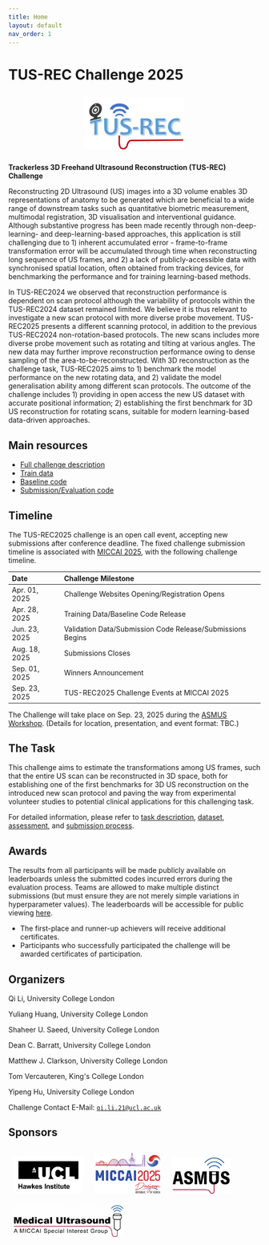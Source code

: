 ```yaml
---
title: Home
layout: default
nav_order: 1
---
```


<!-- 1. TOC
{:toc} -->

# TUS-REC Challenge 2025

<div align=center>
  <a href="img2025/TUS-REC%20CHALLENGE%20(MICCAI%202024).pdf" target="_blank"><img style="padding: 10px;" src="img2025/logo.png" width=200px></a>
</div >

**Trackerless 3D Freehand Ultrasound Reconstruction (TUS-REC) Challenge**

Reconstructing 2D Ultrasound (US) images into a 3D volume enables 3D representations of anatomy to be generated which are beneficial to a wide range of downstream tasks such as quantitative biometric measurement, multimodal registration, 3D visualisation and interventional guidance. Although substantive progress has been made recently through non-deep-learning- and deep-learning-based approaches, this application is still challenging due to 1) inherent accumulated error - frame-to-frame transformation error will be accumulated through time when reconstructing long sequence of US frames, and 2) a lack of publicly-accessible data with synchronised spatial location, often obtained from tracking devices, for benchmarking the performance and for training learning-based methods.

In TUS-REC2024 we observed that reconstruction performance is dependent on scan protocol although the variability of protocols within the TUS-REC2024 dataset remained limited. We believe it is thus relevant to investigate a new scan protocol with more diverse probe movement. TUS-REC2025 presents a different scanning protocol, in addition to the previous TUS-REC2024 non-rotation-based protocols. The new scans includes more diverse probe movement such as rotating and tilting at various angles. The new data may further improve reconstruction
performance owing to dense sampling of the area-to-be-reconstructed. With 3D
reconstruction as the challenge task, TUS-REC2025 aims to 1) benchmark the model performance on the new rotating data, and 2) validate the model generalisation ability among different scan protocols. The outcome of the challenge includes 1) providing in open access the new US dataset with accurate positional information; 2) establishing the first benchmark for 3D US
reconstruction for rotating scans, suitable for modern learning-based data-driven approaches.

## Main resources
* <a href="TBA" target="_blank">Full challenge description</a>
* <a href="TBA" target="_blank">Train data</a><!-- * [Validation data](TBA) -->
* <a href="TBA" target="_blank">Baseline code</a>
* <a href="TBA" target="_blank">Submission/Evaluation code</a>

## Timeline

The TUS-REC2025 challenge is an open call event, accepting new submissions after conference deadline. The fixed challenge submission timeline is associated with <a href="https://conferences.miccai.org/2025/en/" target="_blank">MICCAI 2025</a>, with the following challenge timeline.

| Date                          | Challenge Milestone                              |
| :-----------------------------| :----------------------------------------------- |
| Apr. 01, 2025                   | Challenge Websites Opening/Registration Opens                               |
| Apr. 28, 2025                   | Training Data/Baseline Code Release                            |
| Jun. 23, 2025                  | Validation Data/Submission Code Release/Submissions Begins                          |
| Aug. 18, 2025                  | Submissions Closes                               |
|  Sep. 01, 2025                 | Winners Announcement                               |
|  Sep. 23, 2025                 | TUS-REC2025 Challenge Events at MICCAI 2025     |

The Challenge will take place on Sep. 23, 2025 during the <a href="TBA" target="_blank">ASMUS Workshop</a>. (Details for location, presentation, and event format: TBC.)

## The Task

This challenge aims to estimate the transformations among US frames, such that the entire US scan can be reconstructed in 3D space, both for establishing one of the first benchmarks for 3D US reconstruction on the introduced new scan protocol and paving the way from experimental volunteer studies to potential clinical applications for this challenging task.

For detailed information, please refer to [task description](task.html2025), [dataset](data2025.html), [assessment](assessment2025.html), and [submission process](submission2025.html).

## Awards

The results from all participants will be made publicly available on leaderboards unless the submitted codes incurred errors during the evaluation process. Teams are allowed to make multiple distinct submissions (but must ensure they are not merely simple variations in hyperparameter values). The leaderboards will be accessible for public viewing [here](leaderboard2025.html).

- The first-place and runner-up achievers will receive additional certificates.
- Participants who successfully participated the challenge will be awarded certificates of participation.

## Organizers

Qi Li, University College London

Yuliang Huang, University College London

Shaheer U. Saeed, University College London

Dean C. Barratt, University College London

Matthew J. Clarkson, University College London

Tom Vercauteren, King's College London

Yipeng Hu, University College London

Challenge Contact E-Mail: [`qi.li.21@ucl.ac.uk`](mailto:qi.li.21@ucl.ac.uk)

## Sponsors

<div >
  <a href="https://www.ucl.ac.uk/medical-image-computing" target="_blank"><img style="padding: 10px;" src="img2025/UCL-Hawkes-Institute-BLACK.jpg" width=140px></a>
  <a href="https://conferences.miccai.org/2025/en/" target="_blank"><img style="padding: 10px;" src="img2025/miccai2025-logo.png" width=130px></a>
  <a href="https://miccai-ultrasound.github.io/#/asmus24" target="_blank"><img style="padding: 10px;" src="img2025/asmus.png" width=115px></a>
  <a href="https://miccai.org/index.php/special-interest-groups/sig/" target="_blank"><img style="padding: 10px;" src="img2025/SIGMUS.png" width=220px></a>
</div>